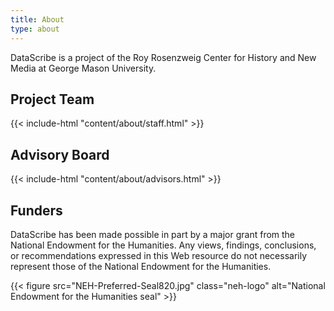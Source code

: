 ```yaml
---
title: About
type: about
---
```


DataScribe is a project of the Roy Rosenzweig Center for History and New Media at George Mason University.

## Project Team

{{< include-html "content/about/staff.html" >}}

## Advisory Board

{{< include-html "content/about/advisors.html" >}}

## Funders

DataScribe has been made possible in part by a major grant from the National Endowment for the Humanities. Any views, findings, conclusions, or recommendations expressed in this Web resource do not necessarily represent those of the National Endowment for the Humanities.

{{< figure src="NEH-Preferred-Seal820.jpg" class="neh-logo" alt="National Endowment for the Humanities seal" >}}
